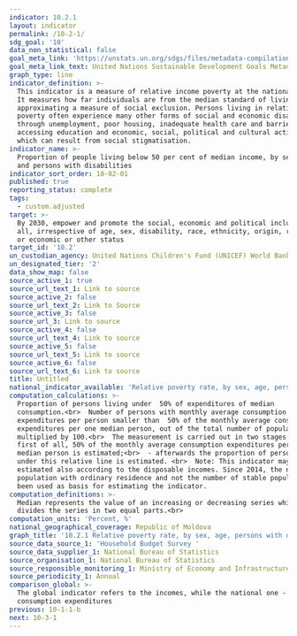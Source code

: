 ```yaml
---
indicator: 10.2.1
layout: indicator
permalink: /10-2-1/
sdg_goal: '10'
data_non_statistical: false
goal_meta_link: 'https://unstats.un.org/sdgs/files/metadata-compilation/Metadata-Goal-10.pdf '
goal_meta_link_text: United Nations Sustainable Development Goals Metadata (PDF 4.0 MB)
graph_type: line
indicator_definition: >-
  This indicator is a measure of relative income poverty at the national level.
  It measures how far individuals are from the median standard of living,
  approximating a measure of social exclusion. Persons living in relative
  poverty often experience many other forms of social and economic disadvantage
  through unemployment, poor housing, inadequate health care and barriers in
  accessing education and economic, social, political and cultural activities,
  which can result from social stigmatisation.
indicator_name: >-
  Proportion of people living below 50 per cent of median income, by sex, age
  and persons with disabilities
indicator_sort_order: 10-02-01
published: true
reporting_status: complete
tags:
  - custom.adjusted
target: >-
  By 2030, empower and promote the social, economic and political inclusion of
  all, irrespective of age, sex, disability, race, ethnicity, origin, religion
  or economic or other status
target_id: '10.2'
un_custodian_agency: United Nations Children's Fund (UNICEF) World Bank (WB)
un_designated_tier: '2'
data_show_map: false
source_active_1: true
source_url_text_1: Link to source
source_active_2: false
source_url_text_2: Link to Source
source_active_3: false
source_url_3: Link to source
source_active_4: false
source_url_text_4: Link to source
source_active_5: false
source_url_text_5: Link to source
source_active_6: false
source_url_text_6: Link to source
title: Untitled
national_indicator_available: 'Relative poverty rate, by sex, age, persons with disability'
computation_calculations: >-
  Proportion of persons living under  50% of expenditures of median
  consumption.<br>  Number of persons with monthly average consumption
  expenditures per person smaller than  50% of the monthly average consumption
  expenditures per one median person, out of the total number of population,
  multiplied by 100.<br>  The measurement is carried out in two stages: <br>  -
  first of all, 50% of the monthly average consumption expenditures per one 
  median person is estimated;<br>  - afterwards the proportion of persons living
  under this relative line is estimated. <br>  Note: This indicator may be
  estimated also according to the disposable incomes. Since 2014, the number of
  population with ordinary residence and not the number of stable population has
  been used as basis for estimating the indicator.
computation_definitions: >-
  Median represents the value of an increasing or decreasing series which
  divides the series in two equal parts.<br>
computation_units: 'Percent, %'
national_geographical_coverage: Republic of Moldova
graph_title: '10.2.1 Relative poverty rate, by sex, age, persons with disability'
source_data_source_1: 'Household Budget Survey '
source_data_supplier_1: National Bureau of Statistics
source_organisation_1: National Bureau of Statistics
source_responsible_monitoring_1: Ministry of Economy and Infrastructure
source_periodicity_1: Annual
comparison_global: >-
  The global indicator refers to the incomes, while the national one - to
  consumption expenditures 
previous: 10-1-1-b
next: 10-3-1
---
```

